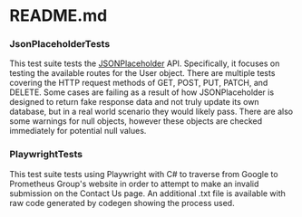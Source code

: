 # README.md

### JsonPlaceholderTests

This test suite tests the [JSONPlaceholder](https://jsonplaceholder.typicode.com/) API. Specifically, it focuses on testing the available routes for the User object. There are multiple tests covering the HTTP request methods of GET, POST, PUT, PATCH, and DELETE. Some cases are failing as a result of how JSONPlaceholder is designed to return fake response data and not truly update its own database, but in a real world scenario they would likely pass. There are also some warnings for null objects, however these objects are checked immediately for potential null values.



### PlaywrightTests

This test suite tests using Playwright with C# to traverse from Google to Prometheus Group's website in order to attempt to make an invalid submission on the Contact Us page. An additional .txt file is available with raw code generated by codegen showing the process used.

